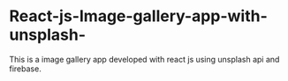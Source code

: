 # React-js-Image-gallery-app-with-unsplash-
This is a image gallery app developed with react js using unsplash api and firebase.
